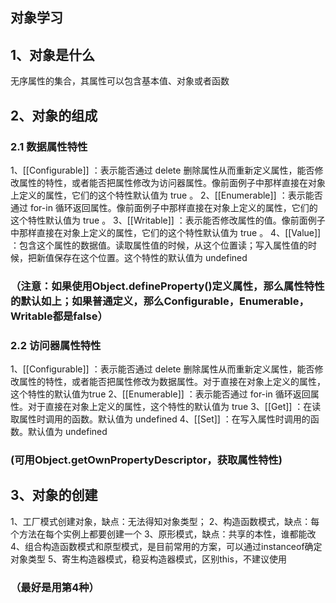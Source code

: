 ## 对象学习

## 1、对象是什么

无序属性的集合，其属性可以包含基本值、对象或者函数

## 2、对象的组成

### 2.1 数据属性特性
1、[[Configurable]] ：表示能否通过 delete 删除属性从而重新定义属性，能否修改属性的特性，或者能否把属性修改为访问器属性。像前面例子中那样直接在对象上定义的属性，它们的这个特性默认值为 true 。
2、[[Enumerable]] ：表示能否通过 for-in 循环返回属性。像前面例子中那样直接在对象上定义的属性，它们的这个特性默认值为 true 。
3、[[Writable]] ：表示能否修改属性的值。像前面例子中那样直接在对象上定义的属性，它们的这个特性默认值为 true 。
4、[[Value]] ：包含这个属性的数据值。读取属性值的时候，从这个位置读；写入属性值的时候，把新值保存在这个位置。这个特性的默认值为 undefined 
### （注意：如果使用Object.defineProperty()定义属性，那么属性特性的默认如上；如果普通定义，那么Configurable，Enumerable，Writable都是false）

### 2.2 访问器属性特性
1、[[Configurable]] ：表示能否通过 delete 删除属性从而重新定义属性，能否修改属性的特性，或者能否把属性修改为数据属性。对于直接在对象上定义的属性，这个特性的默认值为true 
2、[[Enumerable]] ：表示能否通过 for-in 循环返回属性。对于直接在对象上定义的属性，这个特性的默认值为 true 
3、[[Get]] ：在读取属性时调用的函数。默认值为 undefined 
4、[[Set]] ：在写入属性时调用的函数。默认值为 undefined
### (可用Object.getOwnPropertyDescriptor，获取属性特性)

## 3、对象的创建
1、工厂模式创建对象，缺点：无法得知对象类型；
2、构造函数模式，缺点：每个方法在每个实例上都要创建一个
3、原形模式，缺点：共享的本性，谁都能改
4、组合构造函数模式和原型模式，是目前常用的方案，可以通过instanceof确定对象类型
5、寄生构造器模式，稳妥构造器模式，区别this，不建议使用
### （最好是用第4种）
